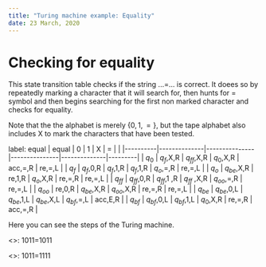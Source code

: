 ```yaml
---
title: "Turing machine example: Equality"
date: 23 March, 2020
---
```


# Checking for equality

This state transition table checks if the string ...=... is correct. It doees so by repeatedly marking a character that it will search for, then hunts for = symbol and then begins searching for the first non marked character and checks for equality.

Note that the the alphabet is merely $\{0, 1, =\}$, but the tape alphabet also includes X to mark the characters that have been tested.

label: equal
| equal    | 0            | 1             | X             | =            |         |
|----------|--------------|---------------|---------------|--------------|---------|
| $q_0$    | $q_f$,X,R    | $q_{ff}$,X,R  | $q_0$,X,R     | acc,=,R      | re,=,L  |
| $q_f$    | $q_f$,0,R    | $q_f$,1,R     | $q_f$,1,R     | $q_o$,=,R    | re,=,L  |
| $q_o$    | $q_{be}$,X,R | re,1,R        | $q_o$,X,R     | re,=,R       | re,=,L  |
| $q_{ff}$ | $q_{ff}$,0,R | $q_{ff}$,1 ,R | $q_{ff}$ ,X,R | $q_{oo}$,=,R | re,=,L  |
| $q_{oo}$ | re,0,R       | $q_{be}$,X,R  | $q_{oo}$,X,R  | re,=,R       | re,=,L  |
| $q_{be}$ | $q_{be}$,0,L | $q_{be}$,1,L  | $q_{be}$,X,L  | $q_{bf}$,=,L | acc,E,R |
| $q_{bf}$ | $q_{bf}$,0,L | $q_{bf}$,1,L  | $q_0$,X,R     | re,=,R       | acc,=,R |

Here you can see the steps of the Turing machine.

<<equal>>: 1011=1011

<<equal>>: 1011=1111
